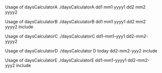 Usage of daysCalculatorA
./daysCalculatorA dd1 mm1 yyyy1 dd2 mm2 yyyy2

Usage of daysCalculatorB
./daysCalculatorB dd1 mm1 yyyy1 dd2 mm2 yyyy2 include

Usage of daysCalculatorC
./daysCalculatorC dd1-mm1-yyy1 dd2-mm2-yyyy2

Usage of daysCalculatorD
./daysCalculator D today dd2-mm2-yyy2 include

Usage of daysCalculatorE
./daysCalculatorE dd1-mm1-yyyy1 dd2-mm2-yyy2 include

```
